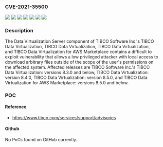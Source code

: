 ### [CVE-2021-35500](https://cve.mitre.org/cgi-bin/cvename.cgi?name=CVE-2021-35500)
![](https://img.shields.io/static/v1?label=Product&message=TIBCO%20Data%20Virtualization%20for%20AWS%20Marketplace&color=blue)
![](https://img.shields.io/static/v1?label=Product&message=TIBCO%20Data%20Virtualization&color=blue)
![](https://img.shields.io/static/v1?label=Version&message=%3C%3D%208.3.0%20&color=brighgreen)
![](https://img.shields.io/static/v1?label=Version&message=%3C%3D%208.5.0%20&color=brighgreen)
![](https://img.shields.io/static/v1?label=Version&message=%3D%208.4.0%20&color=brighgreen)
![](https://img.shields.io/static/v1?label=Version&message=%3D%208.5.0%20&color=brighgreen)
![](https://img.shields.io/static/v1?label=Vulnerability&message=Successful%20execution%20of%20this%20vulnerability%20can%20result%20in%20unauthorized%20read%20access%20to%20all%20files%20on%20the%20affected%20system.&color=brighgreen)

### Description

The Data Virtualization Server component of TIBCO Software Inc.'s TIBCO Data Virtualization, TIBCO Data Virtualization, TIBCO Data Virtualization, and TIBCO Data Virtualization for AWS Marketplace contains a difficult to exploit vulnerability that allows a low privileged attacker with local access to download arbitrary files outside of the scope of the user's permissions on the affected system. Affected releases are TIBCO Software Inc.'s TIBCO Data Virtualization: versions 8.3.0 and below, TIBCO Data Virtualization: version 8.4.0, TIBCO Data Virtualization: version 8.5.0, and TIBCO Data Virtualization for AWS Marketplace: versions 8.5.0 and below.

### POC

#### Reference
- https://www.tibco.com/services/support/advisories

#### Github
No PoCs found on GitHub currently.

